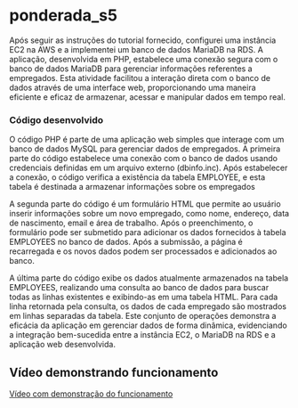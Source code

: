 # ponderada_s5

Após seguir as instruções do tutorial fornecido, configurei uma instância EC2 na AWS e a implementei um banco de dados MariaDB na RDS. A aplicação, desenvolvida em PHP, estabelece uma conexão segura com o banco de dados MariaDB para gerenciar informações referentes a empregados. Esta atividade facilitou a interação direta com o banco de dados através de uma interface web, proporcionando uma maneira eficiente e eficaz de armazenar, acessar e manipular dados em tempo real.

### Código desenvolvido

O código PHP é parte de uma aplicação web simples que interage com um banco de dados MySQL para gerenciar dados de empregados. A primeira parte do código estabelece uma conexão com o banco de dados usando credenciais definidas em um arquivo externo (dbinfo.inc). Após estabelecer a conexão, o código verifica a existência da tabela EMPLOYEE, e esta tabela é destinada a armazenar informações sobre os empregados


A segunda parte do código é um formulário HTML que permite ao usuário inserir informações sobre um novo empregado, como nome, endereço, data de nascimento, email e área de trabalho. Após o preenchimento, o formulário pode ser submetido para adicionar os dados fornecidos à tabela EMPLOYEES no banco de dados. Após a submissão, a página é recarregada e os novos dados podem ser processados e adicionados ao banco.

A última parte do código exibe os dados atualmente armazenados na tabela EMPLOYEES, realizando uma consulta ao banco de dados para buscar todas as linhas existentes e exibindo-as em uma tabela HTML. Para cada linha retornada pela consulta, os dados de cada empregado são mostrados em linhas separadas da tabela. Este conjunto de operações demonstra a eficácia da aplicação em gerenciar dados de forma dinâmica, evidenciando a integração bem-sucedida entre a instância EC2, o MariaDB na RDS e a aplicação web desenvolvida.

## Vídeo demonstrando funcionamento

[Vídeo com demonstração do funcionamento](https://drive.google.com/file/d/1Y9CG0AnqVG6I8w7sNSEfnhcqq67KqDze/view?usp=sharing)